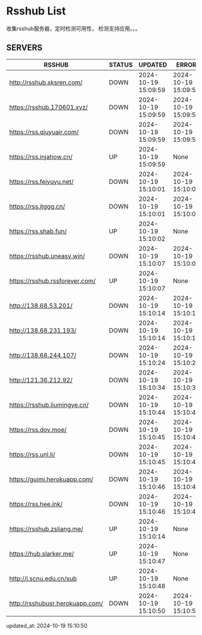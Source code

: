 # Rsshub List

收集rsshub服务器，定时检测可用性， 检测支持应用。。。


## SERVERS

|  RSSHUB   | STATUS  | UPDATED  | ERROR  | TWITTER |  
|  ----  | ----  | ----  | ----  | ---- |  
| http://rsshub.sksren.com/ | DOWN | 2024-10-19 15:09:59 | 2024-10-19 15:09:59 |  
| https://rsshub.170601.xyz/ | DOWN | 2024-10-19 15:09:59 | 2024-10-19 15:09:59 |  
| https://rss.qiuyuair.com/ | DOWN | 2024-10-19 15:09:59 | 2024-10-19 15:09:59 |  
| https://rss.injahow.cn/ | UP | 2024-10-19 15:09:59 | None ||  
| https://rss.feiyuyu.net/ | DOWN | 2024-10-19 15:10:01 | 2024-10-19 15:10:01 |  
| https://rss.itggg.cn/ | DOWN | 2024-10-19 15:10:01 | 2024-10-19 15:10:01 |  
| https://rss.shab.fun/ | UP | 2024-10-19 15:10:02 | None ||  
| https://rsshub.uneasy.win/ | DOWN | 2024-10-19 15:10:07 | 2024-10-19 15:10:07 |  
| https://rsshub.rssforever.com/ | UP | 2024-10-19 15:10:07 | None ||  
| http://138.68.53.201/ | DOWN | 2024-10-19 15:10:14 | 2024-10-19 15:10:14 |  
| http://138.68.231.193/ | DOWN | 2024-10-19 15:10:14 | 2024-10-19 15:10:14 |  
| http://138.68.244.107/ | DOWN | 2024-10-19 15:10:24 | 2024-10-19 15:10:24 |  
| http://121.36.212.92/ | DOWN | 2024-10-19 15:10:34 | 2024-10-19 15:10:34 |  
| https://rsshub.liumingye.cn/ | DOWN | 2024-10-19 15:10:44 | 2024-10-19 15:10:44 |  
| https://rss.dov.moe/ | DOWN | 2024-10-19 15:10:45 | 2024-10-19 15:10:45 |  
| https://rss.unl.li/ | DOWN | 2024-10-19 15:10:45 | 2024-10-19 15:10:45 |  
| https://guimi.herokuapp.com/ | DOWN | 2024-10-19 15:10:46 | 2024-10-19 15:10:46 |  
| https://rss.hee.ink/ | DOWN | 2024-10-19 15:10:46 | 2024-10-19 15:10:46 |  
| https://rsshub.zsliang.me/ | UP | 2024-10-19 15:10:14 | None |OK|  
| https://hub.slarker.me/ | UP | 2024-10-19 15:10:47 | None ||  
| http://i.scnu.edu.cn/sub | UP | 2024-10-19 15:10:48 | None ||  
| http://rsshubusr.herokuapp.com/ | DOWN | 2024-10-19 15:10:50 | 2024-10-19 15:10:50 |  
  

updated_at: 2024-10-19 15:10:50  
